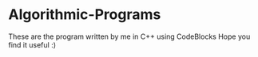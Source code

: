 Algorithmic-Programs
====================

These are the program written by me in C++ using CodeBlocks
Hope you find it useful :)
